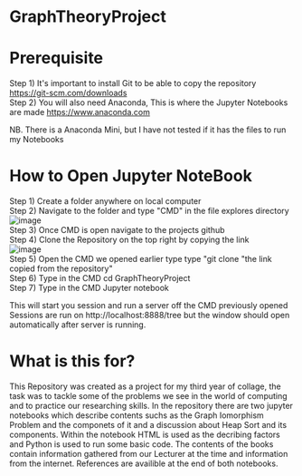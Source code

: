 # GraphTheoryProject

# Prerequisite

Step 1) It's important to install Git to be able to copy the repository  https://git-scm.com/downloads  
Step 2) You will also need Anaconda, This is where the Jupyter Notebooks are made  https://www.anaconda.com  

NB. There is a Anaconda Mini, but I have not tested if it has the files to run my Notebooks  

# How to Open Jupyter NoteBook

Step 1) Create a folder anywhere on local computer  
Step 2) Navigate to the folder and type "CMD" in the file explores directory  
![image](https://user-images.githubusercontent.com/78157530/167307104-966860a2-7582-45bb-9245-7cb8bb8020a9.png)  
Step 3) Once CMD is open navigate to the projects github  
Step 4) Clone the Repository on the top right by copying the link  
![image](https://user-images.githubusercontent.com/78157530/167307223-2d8476e0-23c3-42f8-9a99-17e8b6c143c8.png)  
Step 5) Open the CMD we opened earlier type type "git clone "the link copied from the repository"  
Step 6) Type in the CMD cd GraphTheoryProject  
Step 7) Type in the CMD Jupyter notebook  

This will start you session and run a server off the CMD previously opened  
Sessions are run on http://localhost:8888/tree but the window should open automatically after server is running.

# What is this for?

This Repository was created as a project for my third year of collage, the task was to tackle some of the problems we see in the world of computing and to practice our researching skills. In the repository there are two jupyter notebooks which describe contents suchs as the Graph Iomorphism Problem and the componets of it and a discussion about Heap Sort and its components. Within the notebook HTML is used as the decribing factors and Python is used to run some basic code. The contents of the books contain information gathered from our Lecturer at the time and information from the internet. References are availible at the end of both notebooks.

